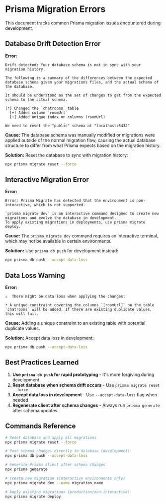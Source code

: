 # Prisma Migration Errors

This document tracks common Prisma migration issues encountered during development.

## Database Drift Detection Error

**Error:** 
```
Drift detected: Your database schema is not in sync with your migration history.

The following is a summary of the differences between the expected database schema given your migrations files, and the actual schema of the database.

It should be understood as the set of changes to get from the expected schema to the actual schema.

[*] Changed the `chatrooms` table
  [+] Added column `roomUrl`
  [+] Added unique index on columns (roomUrl)

We need to reset the "public" schema at "localhost:5432"
```

**Cause:** The database schema was manually modified or migrations were applied outside of the normal migration flow, causing the actual database structure to differ from what Prisma expects based on the migration history.

**Solution:** Reset the database to sync with migration history:
```bash
npx prisma migrate reset --force
```

## Interactive Migration Error

**Error:**
```
Error: Prisma Migrate has detected that the environment is non-interactive, which is not supported.

`prisma migrate dev` is an interactive command designed to create new migrations and evolve the database in development.
To apply existing migrations in deployments, use prisma migrate deploy.
```

**Cause:** The `prisma migrate dev` command requires an interactive terminal, which may not be available in certain environments.

**Solution:** Use `prisma db push` for development instead:
```bash
npx prisma db push --accept-data-loss
```

## Data Loss Warning

**Error:**
```
⚠️  There might be data loss when applying the changes:

• A unique constraint covering the columns `[roomUrl]` on the table `chatrooms` will be added. If there are existing duplicate values, this will fail.
```

**Cause:** Adding a unique constraint to an existing table with potential duplicate values.

**Solution:** Accept data loss in development:
```bash
npx prisma db push --accept-data-loss
```

## Best Practices Learned

1. **Use `prisma db push` for rapid prototyping** - It's more forgiving during development
2. **Reset database when schema drift occurs** - Use `prisma migrate reset --force`
3. **Accept data loss in development** - Use `--accept-data-loss` flag when needed
4. **Regenerate client after schema changes** - Always run `prisma generate` after schema updates

## Commands Reference

```bash
# Reset database and apply all migrations
npx prisma migrate reset --force

# Push schema changes directly to database (development)
npx prisma db push --accept-data-loss

# Generate Prisma client after schema changes
npx prisma generate

# Create new migration (interactive environments only)
npx prisma migrate dev --name migration_name

# Apply existing migrations (production/non-interactive)
npx prisma migrate deploy
```